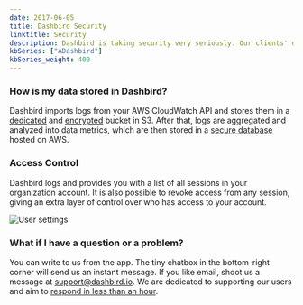 ```yaml
---
date: 2017-06-05
title: Dashbird Security
linktitle: Security
description: Dashbird is taking security very seriously. Our clients' data is encrypted and stored in AWS S3 buckets.
kbSeries: ["ADashbird"]
kbSeries_weight: 400
---
```


### How is my data stored in Dashbird?

Dashbird imports logs from your AWS CloudWatch API and stores them in a <u>dedicated</u> and <u>encrypted</u> bucket in S3. After that, logs are aggregated and analyzed into data metrics, which are then stored in a <u>secure database</u> hosted on AWS.



### Access Control

Dashbird logs and provides you with a list of all sessions in your organization account. It is also possible to revoke access from any session, giving an extra layer of control over who has access to your account.

![User settings](/images/docs/profile-session-history.png)



### What if I have a question or a problem?

You can write to us from the app. The tiny chatbox in the bottom-right corner will send us an instant message. If you like email, shoot us a message at <a href='mailto: support@dashbird.io'>support@dashbird.io</a>. We are dedicated to supporting our users and aim to <u>respond in less than an hour</u>.
